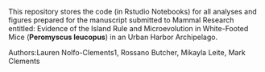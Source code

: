 This repository stores the code (in Rstudio Notebooks) for all analyses and figures prepared for the manuscript submitted to Mammal Research entitled: Evidence of the Island Rule and Microevolution in White-Footed Mice (**Peromyscus leucopus**) in an Urban Harbor Archipelago. 

Authors:Lauren Nolfo-Clements1, Rossano Butcher, Mikayla Leite, Mark Clements

